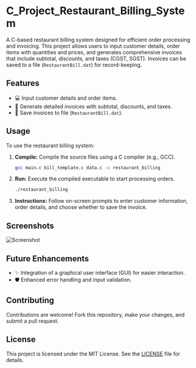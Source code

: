 # C_Project_Restaurant_Billing_System

A C-based restaurant billing system designed for efficient order processing and invoicing. This project allows users to input customer details, order items with quantities and prices, and generates comprehensive invoices that include subtotal, discounts, and taxes (CGST, SGST). Invoices can be saved to a file (`RestaurantBill.dat`) for record-keeping.

## Features

- :computer: Input customer details and order items.
- :receipt: Generate detailed invoices with subtotal, discounts, and taxes.
- :floppy_disk: Save invoices to file (`RestaurantBill.dat`).

## Usage

To use the restaurant billing system:

1. **Compile:**
   Compile the source files using a C compiler (e.g., GCC).

   ```bash
   gcc main.c bill_template.c data.c -o restaurant_billing
   ```

2. **Run:**
   Execute the compiled executable to start processing orders.

   ```bash
   ./restaurant_billing
   ```

3. **Instructions:**
   Follow on-screen prompts to enter customer information, order details, and choose whether to save the invoice.

## Screenshots

![Screenshot](images/screenshot.png)

## Future Enhancements

- :sparkles: Integration of a graphical user interface (GUI) for easier interaction.
- :shield: Enhanced error handling and input validation.

## Contributing

Contributions are welcome! Fork this repository, make your changes, and submit a pull request.

## License

This project is licensed under the MIT License. See the [LICENSE](LICENSE) file for details.

